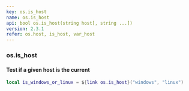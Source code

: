 ```yaml
---
key: os.is_host
name: os.is_host
api: bool os.is_host(string host[, string ...])
version: 2.3.1
refer: os.host, is_host, var_host
---
```


### os.is_host

#### Test if a given host is the current

```lua
local is_windows_or_linux = ${link os.is_host}("windows", "linux")
```
